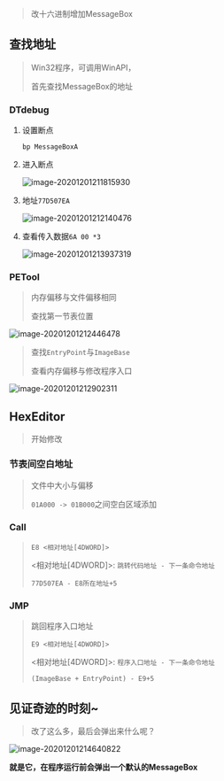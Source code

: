 <!-- 
title: 08-插入代码
sort: 
--> 

> 改十六进制增加MessageBox

## 查找地址

> Win32程序，可调用WinAPI，
>
> 首先查找MessageBox的地址

### DTdebug

1. 设置断点

   `bp MessageBoxA`

2. 进入断点

   ![image-20201201211815930](https://gitee.com/nmdfzf404/Image-hosting/raw/master/2020/20201201211822.png)

3. 地址`77D507EA`

   ![image-20201201212140476](https://gitee.com/nmdfzf404/Image-hosting/raw/master/2020/20201201212140.png)

4. 查看传入数据`6A 00 *3`

   ![image-20201201213937319](https://gitee.com/nmdfzf404/Image-hosting/raw/master/2020/20201201213937.png)

### PETool

> 内存偏移与文件偏移相同
>
> 查找第一节表位置

![image-20201201212446478](https://gitee.com/nmdfzf404/Image-hosting/raw/master/2020/20201201212446.png)

> 查找`EntryPoint`与`ImageBase`
>
> 查看内存偏移与修改程序入口

![image-20201201212902311](https://gitee.com/nmdfzf404/Image-hosting/raw/master/2020/20201201212902.png)

## HexEditor

> 开始修改

### 节表间空白地址

> 文件中大小与偏移
>
> `01A000 -> 01B000`之间空白区域添加

### Call

> `E8 <相对地址[4DWORD]>`
>
> <相对地址[4DWORD]>: `跳转代码地址 - 下一条命令地址`
>
> `77D507EA - E8所在地址+5`

### JMP

> 跳回程序入口地址
>
> `E9 <相对地址[4DWORD]>`
>
> <相对地址[4DWORD]>: `程序入口地址 - 下一条命令地址`
>
> `(ImageBase + EntryPoint) - E9+5`

## 见证奇迹的时刻~

> 改了这么多，最后会弹出来什么呢？

![image-20201201214640822](https://gitee.com/nmdfzf404/Image-hosting/raw/master/2020/20201201214640.png)

**就是它，在程序运行前会弹出一个默认的MessageBox**